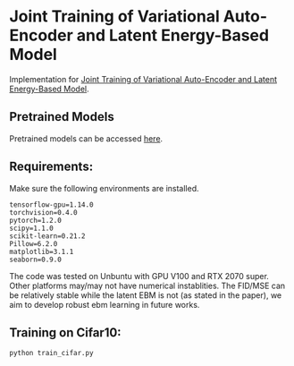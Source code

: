 # Joint Training of Variational Auto-Encoder and Latent Energy-Based Model

Implementation for [Joint Training of Variational Auto-Encoder and Latent Energy-Based Model](https://arxiv.org/abs/2006.06059).

## Pretrained Models

Pretrained models can be accessed [here](https://www.dropbox.com/s/a3xydf594fzaokl/cifar10_pretrained.rar?dl=0).

## Requirements:

Make sure the following environments are installed.

```
tensorflow-gpu=1.14.0
torchvision=0.4.0
pytorch=1.2.0
scipy=1.1.0
scikit-learn=0.21.2
Pillow=6.2.0
matplotlib=3.1.1
seaborn=0.9.0
```
The code was tested on Unbuntu with GPU V100 and RTX 2070 super. Other platforms may/may not have numerical instablities. The FID/MSE can be relatively stable while the latent EBM is not (as stated in the paper), we aim to develop robust ebm learning in future works. 


## Training on Cifar10:

```python train_cifar.py ```
